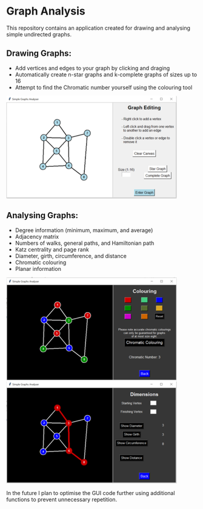 # Graph Analysis
This repository contains an application created for drawing and analysing simple undirected graphs.

## Drawing Graphs:
- Add vertices and edges to your graph by clicking and draging
- Automatically create n-star graphs and k-complete graphs of sizes up to 16
- Attempt to find the Chromatic number yourself using the colouring tool

<img src="https://github.com/Modeller-123/Graph-Analysis/blob/80391b4173b8181eeea0405341afd00339848a59/Pic%201.png" alt="Drawing Graphs GUI" width="450"/>

## Analysing Graphs:
- Degree information (minimum, maximum, and average)
- Adjacency matrix
- Numbers of walks, general paths, and Hamiltonian path
- Katz centrality and page rank
- Diameter, girth, circumference, and distance
- Chromatic colouring
- Planar information

<img src="https://github.com/Modeller-123/Graph-Analysis/blob/80391b4173b8181eeea0405341afd00339848a59/Pic%202.png" alt="Colouring Graphs GUI" width="450"/>
<img src="https://github.com/Modeller-123/Graph-Analysis/blob/80391b4173b8181eeea0405341afd00339848a59/Pic%203.png" alt="Path Finding Graphs GUI" width="450"/>

In the future I plan to optimise the GUI code further using additional functions to prevent unnecessary repetition.
